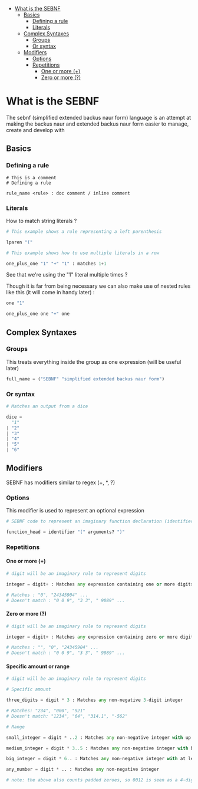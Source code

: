- [What is the SEBNF](#what-is-the-sebnf)
  - [Basics](#basics)
    - [Defining a rule](#defining-a-rule)
    - [Literals](#literals)
  - [Complex Syntaxes](#complex-syntaxes)
    - [Groups](#groups)
    - [Or syntax](#or-syntax)
  - [Modifiers](#modifiers)
    - [Options](#options)
    - [Repetitions](#repetitions)
      - [One or more (+)](#one-or-more-)
      - [Zero or more (?)](#zero-or-more-)

# What is the SEBNF

The sebnf (simplified extended backus naur form) language is an attempt at making the backus naur and extended backus naur form easier to manage, create and develop with

## Basics

### Defining a rule

```sebnf
# This is a comment
# Defining a rule

rule_name <rule> : doc comment / inline comment
```
### Literals

How to match string literals ?

```py
# This example shows a rule representing a left parenthesis

lparen "("
```

```py
# This example shows how to use multiple literals in a row

one_plus_one "1" "+" "1" : matches 1+1
```

See that we're using the "1" literal multiple times ?

Though it is far from being necessary we can also make use of nested rules like this (it will come in handy later) : 

```py
one "1"

one_plus_one one "+" one
```

## Complex Syntaxes

### Groups

This treats everything inside the group as one expression (will be useful later)

```py
full_name = ("SEBNF" "simplified extended backus naur form")
```

### Or syntax

```py
# Matches an output from a dice

dice = 
  "1"
| "2"
| "3"
| "4"
| "5"
| "6"
```

## Modifiers

SEBNF has modifiers similar to regex (+, *, ?)

### Options

This modifier is used to represent an optional expression

```py
# SEBNF code to represent an imaginary function declaration (identifier and arguments are imaginary)

function_head = identifier "(" arguments? ")"
```

### Repetitions

#### One or more (+)

```py
# digit will be an imaginary rule to represent digits

integer = digit+ : Matches any expression containing one or more digits

# Matches : "0", "24345904" ...
# Doesn't match : "0 0 9", "3 3", " 9089" ...
```

#### Zero or more (?)

```py
# digit will be an imaginary rule to represent digits

integer = digit+ : Matches any expression containing zero or more digits

# Matches : "", "0", "24345904" ...
# Doesn't match : "0 0 9", "3 3", " 9089" ...
```

#### Specific amount or range

```py
# digit will be an imaginary rule to represent digits

# Specific amount

three_digits = digit * 3 : Matches any non-negative 3-digit integer

# Matches: "234", "000", "921"
# Doesn't match: "1234", "64", "314.1", "-562"

# Range

small_integer = digit * ..2 : Matches any non-negative integer with up to and including 2 digits

medium_integer = digit * 3..5 : Matches any non-negative integer with between 3 and 5 digits inclusive

big_integer = digit * 6.. : Matches any non-negative integer with at least 6 digits

any_number = digit * .. : Matches any non-negative integer

# note: the above also counts padded zeroes, so 0012 is seen as a 4-digit number when it's actually a 2-digit one, 12
```